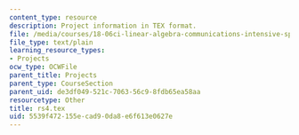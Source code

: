 ```yaml
---
content_type: resource
description: Project information in TEX format.
file: /media/courses/18-06ci-linear-algebra-communications-intensive-spring-2004/5539f472155ecad90da8e6f613e0627e_rs4.tex
file_type: text/plain
learning_resource_types:
- Projects
ocw_type: OCWFile
parent_title: Projects
parent_type: CourseSection
parent_uid: de3df049-521c-7063-56c9-8fdb65ea58aa
resourcetype: Other
title: rs4.tex
uid: 5539f472-155e-cad9-0da8-e6f613e0627e
---
```

